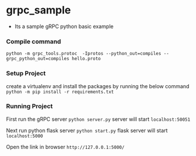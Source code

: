 # grpc_sample
* Its a sample gRPC python basic example

### Compile command
  ```python -m grpc_tools.protoc  -Iprotos --python_out=compiles --grpc_python_out=compiles hello.proto```
  

### Setup Project
  create a virtualenv and install the packages by running the below command
  ``` python -m pip install -r requirements.txt```


### Running Project

  First run the gRPC server
  ```python server.py```
  server will start ```localhost:50051```

  Next run python flask server
  ```python start.py```
  flask server will start ```localhost:5000```
  
  Open the link in browser ```http://127.0.0.1:5000/```